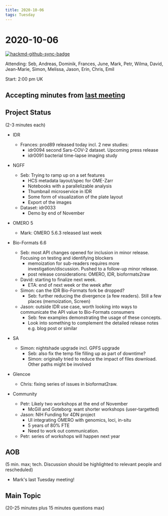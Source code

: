 ```yaml
---
title: 2020-10-06
tags: Tuesday
---
```


# 2020-10-06

[![hackmd-github-sync-badge](https://hackmd.io/2HZIRlkbRdeXT8hRsKHo5g/badge)](https://hackmd.io/2HZIRlkbRdeXT8hRsKHo5g)


Attending: Seb, Andreas, Dominik, Frances, June, Mark, Petr, Wilma, David, Jean-Marie, Simon, Melissa, Jason, Erin, Chris, Emil

Start: 2:00 pm UK

## Accepting minutes from [<u>last meeting</u>](https://github.com/ome/meeting-minutes)

## Project Status

(2-3 minutes each)

- IDR
    - Frances: prod89 released today incl. 2 new studies:
        - idr0094 second Sars-COV-2 dataset. Upcoming press release
        - idr0091 bacterial time-lapse imaging study

- NGFF
    - Seb: Trying to ramp up on a set features
        - HCS metadata layout/spec for OME-Zarr 
        - Notebooks with a parallelizable analysis
        - Thumbnail microservice in IDR 
        - Some form of visualization of the plate layout
        - Export of the images
    - Dataset: idr0033
        - Demo by end of November

- OMERO 5
    - Mark: OMERO 5.6.3 released last week

- Bio-Formats 6.6
    - Seb: most API changes opened for inclusion in minor release. Focusing on testing and identifying blockers
        - memoization for sub-readers requires more investigation/discussion. Pushed to a follow-up minor release. 
        - post release considerations: OMERO, IDR, bioformats2raw
    - David: starting to finalize next week.
        - ETA: end of next week or the week after
    - Simon: can the IDR Bio-Formats fork be dropped?
        - Seb: further reducing the divergence (a few readers). Still a few places (memoization, Screen)
    - Jason: outside IDR use case, worth looking into ways to communicate the API value to Bio-Formats consumers
        - Seb: few examples demonstrating the usage of these concepts.
        - Look into something to complement the detailed release notes e.g. blog post or similar

- SA
    - Simon: nightshade upgrade incl. GPFS upgrade
        - Seb: also fix the temp file filling up as part of downtime?
        - Simon: originally tried to reduce the impact of files download. Other paths might be involved

- Glencoe
    - Chris: fixing series of issues in bioformat2raw.

- Community
    - Petr: Likely two workshops at the end of November
        - McGill and Goteborg: want shorter workshops (user-targetted)
    - Jason: NIH Funding for 4DN project
        - UI integrating OMERO with genomics, loci, in-situ
        - 5 years of 80% FTE
        - Need to work out communication.
    - Petr: series of workshops will happen next year

## AOB

(5 min. max; tech. Discussion should be highlighted to relevant people and rescheduled)

- Mark's last Tuesday meeting!

## Main Topic

(20-25 minutes plus 15 minutes questions max)
